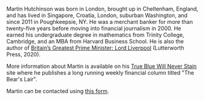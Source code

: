 ---
---

Martin Hutchinson was born in London, brought up in Cheltenham, England, and has lived in Singapore, Croatia, London, suburban Washington, and since 2011 in Poughkeepsie, NY. He was a merchant banker for more than twenty-five years before moving into financial journalism in 2000. He earned his undergraduate degree in mathematics from Trinity College, Cambridge, and an MBA from Harvard Business School. He is also the author of [Britain’s Greatest Prime Minister: Lord Liverpool](https://www.lordliverpool.com/) (Lutterworth Press, 2020).

More information about Martin is available on his [True Blue Will Never Stain](https://www.tbwns.com/) site where he publishes a long running weekly financial column titled "The Bear's Lair".

Martin can be contacted using [this form](https://www.tbwns.com/contact-martin/).
